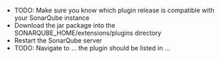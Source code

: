 - TODO: Make sure you know which plugin release is compatible with your SonarQube instance
- Download the jar package into the SONARQUBE_HOME/extensions/plugins directory
- Restart the SonarQube server
- TODO: Navigate to ... the plugin should be listed in ...
